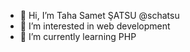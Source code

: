 - 👋 Hi, I’m Taha Samet ŞATSU @schatsu
- 👀 I’m interested in web development
- 🌱 I’m currently learning PHP 

<!---
schatsu/schatsu is a ✨ special ✨ repository because its `README.md` (this file) appears on your GitHub profile.
You can click the Preview link to take a look at your changes.
--->
